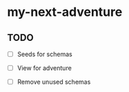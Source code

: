 # my-next-adventure

## TODO

- [ ] Seeds for schemas

- [ ] View for adventure

- [ ] Remove unused schemas